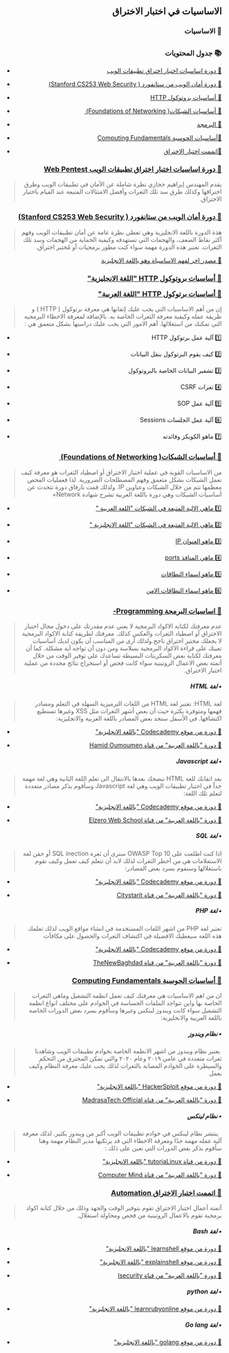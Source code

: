 <h2 dir='rtl' align='right'>الاساسيات في اختبار الاختراق  </h2>

<h3 dir='rtl' align='right'> 🚧 الاساسيات</h3>

## <h3 dir='rtl' align='right'>📚 جدول المحتويات  </h3>

  - [<p dir='rtl' align='right'>🔘 دورة اساسيات اختبار اختراق تطبيقات الويب </p>](#web-pentest)
  - [<p dir='rtl' align='right'>🔘 دورة أمان الويب من ستانفورد ( Stanford CS253 Web Security) </p>](#Stanford-CS-253-Web-Security) 
  - [<p dir='rtl' align='right'>🔘 أساسيات بروتوكول HTTP </p>](#HTTP-)
  - [<p dir='rtl' align='right'>🔘 أساسيات الشبكات‪  (Foundations of Networking )‬ </p>](#Network-)
  - [<p dir='rtl' align='right'>🔘 البرمجة</p>](#Programming-)
  - [<p dir='rtl' align='right'>🔘أساسيات الحوسبة Computing Fundamentals </p>](#Computing-Fundamentals)
  - [<p dir='rtl' align='right'>🔘اتممت اختبار الاختراق</p>](#Automation)
  
  ### [<p dir='rtl' align='right'> 📖 دورة اساسيات اختبار اختراق تطبيقات الويب Web Pentest </p>](https://youtu.be/BjfCWSFmIFI)
>  <p dir='rtl' align='right'> يقدم المهندس إبراهيم حجازي نظرة شاملة عن الأمان في تطبيقات الويب وطرق اختراقها وكذلك طرق سد تلك الثغرات وأفضل الامتثالات المتبعة عند القيام باختبار الاختراق. 
</p>
 
 
 ### [<p dir='rtl' align='right'> 📖 دورة أمان الويب من ستانفورد ( Stanford CS253 Web Security) </p>](https://web.stanford.edu/class/cs253)
>  <p dir='rtl' align='right'> هذة الدورة باللغة الانجليزية وهي تعطي نظرة عامة عن أمان تطبيقات الويب وفهم أكثر نقاط الضعف، والهجمات التي تستهدفه وكيفية الحماية من الهجمات وسد تلك الثغرات. تعتبر هذه الدورة مهمة سواء كنت مطور برمجيات أو مُختبر اختراق. 
</p>

[<p dir='rtl' align='right'>🔗 مصدر اخر لفهم الاساسياة وهو باللغة الانجليزية </p>](https://www.w3schools.com/whatis/whatis_http.asp)

  ### [<p dir='rtl' align='right'> 📖 أساسيات بروتوكول HTTP "اللغة الانجليزية" </p>](https://www.hacker101.com/sessions/web_in_depth) [<p dir='rtl' align='right'> 📖 أساسيات برتوكول HTTP "اللغة العربية" </p>](https://youtu.be/7sQ4KtzsnLk)
>  <p dir='rtl' align='right'> إن من أهم الاساسيات التي يجب عليك إتقانها هي معرفة برتوكول ( HTTP ) و طريقة عمله وكيفية معرفة الثغرات الخاصة به. بالإضافة لمعرفة الاخطاء البرمجية التي تمكنك من استغلالها. أهم الامور التي يجب عليك دراستها بشكل متعمق هي :

* <p dir='rtl' align='right'>1️⃣ آلية عمل برتوكول HTTP </p>
* <p dir='rtl' align='right'>2️⃣ كيف يقوم البرتوكول بنقل البيانات </p>
* <p dir='rtl' align='right'>3️⃣ تشفير البيانات الخاصة بالبروتوكول </p>
* <p dir='rtl' align='right'>4️⃣ ثغرات   CSRF </p>
* <p dir='rtl' align='right'>5️⃣ آلية عمل SOP</p>
* <p dir='rtl' align='right'>6️⃣ آلية عمل الجلسات Sessions </p>
* <p dir='rtl' align='right'>7️⃣ ماهو الكويكز وفائدته </p>
</p>

  ### [<p dir='rtl' align='right'> 📖 أساسيات الشبكات‪  (Foundations of Networking )‬ </p>](https://youtu.be/JFmQ74z1UyA)
>  <p dir='rtl' align='right'> من الاساسيات القوية في عملية اختبار الاختراق أو اصطياد الثغرات هو معرفة كيف تعمل الشبكات بشكل متعمق وفهم المصطلحات الضرورية. لذا فعمليات الفحص معظمها تتم من خلال الشبكات وعناوين IP. ولذلك قمت بارفاق دورة تتحدث عن أساسيات الشبكات وهي دورة باللغة العربية تشرح شهادة Network+ 

- [<p dir='rtl' align='right'>1️⃣ ماهي الالية المتبعة في الشبكات "اللغة العربية " </p>](https://www.nic.sa/ar/view/doc157)
- [<p dir='rtl' align='right'>2️⃣ ماهي الالية المتبعة في الشبكات "اللغة الانجليزية " </p>](https://www.youtube.com/playlist?list=PLDQaRcbiSnqF5U8ffMgZzS7fq1rHUI3Q8)
- [<p dir='rtl' align='right'>3️⃣ ماهو العنوان IP</p>](https://ar.wikipedia.org/wiki/بروتوكول_الإنترنت_(الإصدار_الرابع))
- [<p dir='rtl' align='right'>4️⃣ ماهي المنافذ ports </p>](https://ar.wikipedia.org/wiki/منفذ_(شبكات))
- [<p dir='rtl' align='right'>5️⃣ ماهو اسماء النطاقات </p>](https://www.nic.sa/view/faq06)
- [<p dir='rtl' align='right'>6️⃣ ماهو اسماء النطاقات الامن</p>](https://nic.sa/ar/view/dnssec)

  ### [<p dir='rtl' align='right'> 📖 اساسيات البرمجة Programming- </p>](https://ar.wikipedia.org/wiki/برمجة)
>  <p dir='rtl' align='right'> عدم معرفتك لكتابة الاكواد البرمجية لا يعني عدم مقدرتك على دخول مجال اختبار الاختراق أو اصطياد الثغرات والعكس كذلك. معرفتك لطريقة كتابة الاكواد البرمجية لا يجعلك مختبر اختراق ناجح.ولذلك أرى من المناسب أن يكون لديك أساسيات تعينك على قراءة الاكواد البرمجية بسلاسة ومن دون أن تواجه أية مشكلة. كما أن معرفتك لكتابة بعض السكربتات البسيطة تساعدك على توفير الوقت من خلال أتمتة بعض الاعمال الروتينية سواء كانت فحص أو استخراج نتائج محددة من عملية اختبار الاختراق.

<h5 dir='rtl' align='right'>▪️ لغة HTML </h5>

>  <p dir='rtl' align='right'> لغة HTML: تعتبر لغة HTML من اللغات الترميزية السهلة في التعلم ومصادر فهمها ومتوفرة بكثرة حيث أن بعض أشهر الثغرات مثل XSS وغيرها تستطيع اكتشافها. في الأسفل ستجد بعض المصادر  باللغة العربية والانجليزية:
  
- [<p dir='rtl' align='right'>🔗   دورة من موقع Codecademy "باللغة الانجليزية" </p>](https://www.codecademy.com/learn/learn-html)
- [<p dir='rtl' align='right'>🔗  دورة "باللغة العربية" من قناة Hamid Oumoumen </p>](https://youtu.be/8p2_FqT7LxE)

<h5 dir='rtl' align='right'>▪️ لغة Javascript  </h5>

>  <p dir='rtl' align='right'>بعد اتقانك للغة HTML ننصحك بعدها بالانتقال الى تعلم اللغة الثانية وهي لغة مهمة جداً في اختبار تطبيقات الويب وهي لغة Javascript وسأقوم بذكر مصادر متعددة لتعلم تلك اللغة: 
  
- [<p dir='rtl' align='right'>🔗   دورة من موقع Codecademy "باللغة الانجليزية" </p>](https://www.codecademy.com/learn/introduction-to-javascript )
- [<p dir='rtl' align='right'>🔗   دورة "باللغة العربية" من قناة Elzero Web School </p>](https://youtu.be/eKuNnpWhm7c)
</p>

<h5 dir='rtl' align='right'>▪️ لغة SQL  </h5>

>  <p dir='rtl' align='right'>  اذا كنت اطلعت على OWASP Top 10 سترى أن ثغرة SQL inection أو حقن لغة الاستعلامات هي من أخطر الثغرات لذلك لابد أن تتعلم كيف تعمل وكيف تقوم باستغلالها وسنقوم بسرد بعض المصادر: 
  
- [<p dir='rtl' align='right'>🔗   دورة من موقع Codecademy "باللغة الانجليزية" </p>](https://www.codecademy.com/learn/learn-sql )
- [<p dir='rtl' align='right'>🔗   دورة "باللغة العربية" من قناة Citystarit </p>](https://youtu.be/DRAYLqsu4jo)

<h5 dir='rtl' align='right'>▪️ لغة PHP  </h5>

>  <p dir='rtl' align='right'>  تعتبر لغة PHP من اشهر اللغات المستخدمة في انشاء مواقع الويب لذلك تعلمك هذه اللغة سيعطيك الافضيلة في اكتشاف الثغرات والحصول على مكافآت 
  
- [<p dir='rtl' align='right'>🔗   دورة من موقع Codecademy "باللغة الانجليزية" </p>](https://www.codecademy.com/learn/learn-php )
- [<p dir='rtl' align='right'>🔗   دورة "باللغة العربية" من قناة TheNewBaghdad </p>](https://youtu.be/GUsEJxOochU)

  ### [<p dir='rtl' align='right'> 📖 أساسيات الحوسبة Computing Fundamentals  </p>](https://www.hoppersroppers.org/course.html)
>  <p dir='rtl' align='right'> ان من اهم الاساسيات هي معرفتك كيف تعمل انظمة التشغيل وماهي الثغرات الخاصة بها واين تتواجد الملفات الحساسة في الخوادم على مختلف انواع انظمة التشغيل سواء كانت ويندوز لينكس وغيرها وسأقوم بسرد بعض الدورات الخاصة باللغة العربية والانحليزية:
  
<h5 dir='rtl' align='right'>▪️ نظام ويندوز   </h5>

>  <p dir='rtl' align='right'> يعتبر نظام ويندوز من اشهر الانظمة الخاصة بخوادم تطبيقات الويب وشاهدنا ثغرات متعددة في عامي ٢٠١٩ وعام ٢٠٢٠ والتي تمكن المخترق من التحكم والسيطرة على الخوادم المصابة بالثغرات لذلك يجب عليك معرفة النظام وكيف يعمل 

- [<p dir='rtl' align='right'>🔗   دورة من موقع HackerSploit "باللغة الانجليزية" </p>](https://youtu.be/tHd8k54kVs8 )
- [<p dir='rtl' align='right'>🔗   دورة "باللغة العربية" من قناة MadrasaTech Official </p>](https://youtu.be/oJma1hgLSlE)

<h5 dir='rtl' align='right'>▪️ نظام لينكس   </h5>

>  <p dir='rtl' align='right'>  ينتشر نظام لينكس في خوادم تطبيقات الويب أكبر من ويندوز بكثير. لذلك معرفة آلية عمله مهمة جدًا ومعرفة الاخطاء التي قد يرتكبها مدير النظام مهمة وهنا سأقوم بذكر بعض الدورات التي تعين على ذلك : 
- [<p dir='rtl' align='right'>🔗   دورة من قناة tutoriaLinux "باللغة الانجليزية" </p>](https://youtu.be/bju_FdCo42w )
- [<p dir='rtl' align='right'>🔗   دورة "باللغة العربية" من قناة Computer Mind </p>](https://youtu.be/jbiIZ7IcX18)

  ### [<p dir='rtl' align='right'> 📖 اتممت اختبار الاختراق  Automation </p>](https://www.codecademy.com/learn/paths/web-development)
>  <p dir='rtl' align='right'> أتمتة أعمال اختبار الاختراق تقوم بتوفير الوقت والجهد وذلك من خلال كتابة اكواد برمجية تقوم بالاعمال الروتينية من فحص ومحاولة استغلال. 

<h5 dir='rtl' align='right'>▪️ لغة Bash   </h5>

- [<p dir='rtl' align='right'>🔗   دورة من موقع learnshell "باللغة الانجليزية" </p>](https://www.learnshell.org/ )
- [<p dir='rtl' align='right'>🔗   دورة من موقع explainshell "باللغة الانجليزية" </p>](https://explainshell.com/ )
- [<p dir='rtl' align='right'>🔗   دورة "باللغة العربية" من قناة Isecurity </p>](https://youtu.be/aetH-d_bpJs)

<h5 dir='rtl' align='right'>▪️ لغة python   </h5>

- [<p dir='rtl' align='right'>🔗   دورة من موقع learnrubyonline "باللغة الانجليزية" </p>](https://www.learnrubyonline.org/ )

<h5 dir='rtl' align='right'>▪️ لغة Go lang   </h5>

- [<p dir='rtl' align='right'>🔗   دورة من موقع golang "باللغة الانجليزية" </p>](https://golang.org )

</p>
